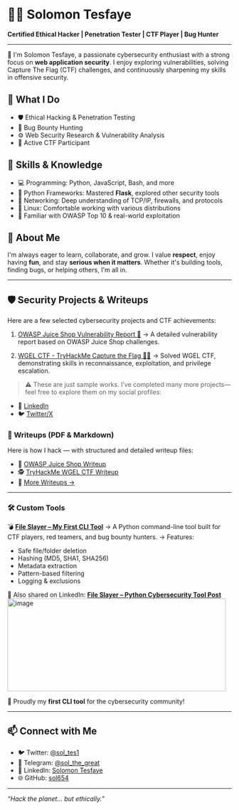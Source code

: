 # 👨‍💻 Solomon Tesfaye

**Certified Ethical Hacker | Penetration Tester | CTF Player | Bug Hunter**

---

🔐 I'm Solomon Tesfaye, a passionate cybersecurity enthusiast with a strong focus on **web application security**. I enjoy exploring vulnerabilities, solving Capture The Flag (CTF) challenges, and continuously sharpening my skills in offensive security.

## 🚀 What I Do

- 🛡️ Ethical Hacking & Penetration Testing  
- 🐞 Bug Bounty Hunting  
- ⚙️ Web Security Research & Vulnerability Analysis  
- 🎯 Active CTF Participant

## 🧠 Skills & Knowledge

- 💻 Programming: Python, JavaScript, Bash, and more  
- 🐍 Python Frameworks: Mastered **Flask**, explored other security tools  
- 📡 Networking: Deep understanding of TCP/IP, firewalls, and protocols  
- 🐧 Linux: Comfortable working with various distributions  
- 🔎 Familiar with OWASP Top 10 & real-world exploitation

## 💬 About Me

I'm always eager to learn, collaborate, and grow. I value **respect**, enjoy having **fun**, and stay **serious when it matters**. Whether it's building tools, finding bugs, or helping others, I'm all in.

---

## 🛡️ Security Projects & Writeups

Here are a few selected cybersecurity projects and CTF achievements:

1. [OWASP Juice Shop Vulnerability Report 🧪](https://www.linkedin.com/posts/solomon-tesfaye-088871374_owasp-juice-shop-activity-7352321473547534336-B5zS?utm_source=share&utm_medium=member_desktop&rcm=ACoAAFytHigB3ypuKmfnB2mkDs3Xa1SjDm5ah_g)
   → A detailed vulnerability report based on OWASP Juice Shop challenges.

2. [WGEL CTF - TryHackMe Capture the Flag 🕵️‍♂️](https://www.linkedin.com/posts/solomon-tesfaye-088871374_wgel-ctf-activity-7353947383581360128-F-57?utm_source=share&utm_medium=member_desktop&rcm=ACoAAFytHigB3ypuKmfnB2mkDs3Xa1SjDm5ah_g)
   → Solved WGEL CTF, demonstrating skills in reconnaissance, exploitation, and privilege escalation.

> ⚠️ These are just sample works. I’ve completed many more projects—feel free to explore them on my social profiles:

* 🔗 [LinkedIn](https://www.linkedin.com/in/solomon-tesfaye-088871374/)
* 🐦 [Twitter/X](https://x.com/sol_tes1)

### 📄 Writeups (PDF & Markdown)

Here is how I hack — with structured and detailed writeup files:

* 🧪 [OWASP Juice Shop Writeup](https://github.com/sol654/OWASP-JUICE-SHOPE) 
* 🕵️ [TryHackMe WGEL CTF Writeup](https://github.com/sol654/THM-Wgel_ctf-writeup)
* 📁 [More Writeups →](https://github.com/sol654/CTF_writeups)

---

### 🛠️ Custom Tools

💣 **[File Slayer – My First CLI Tool](https://github.com/sol654/file-slayer)**
→ A Python command-line tool built for CTF players, red teamers, and bug bounty hunters.
→ Features:

* Safe file/folder deletion
* Hashing (MD5, SHA1, SHA256)
* Metadata extraction
* Pattern-based filtering
* Logging & exclusions

🔗 Also shared on LinkedIn:
**[File Slayer – Python Cybersecurity Tool Post](https://www.linkedin.com/posts/solomon-tesfaye-088871374_python-cybersecurity-ctf-activity-7352478375124385793-aeaM?utm_source=share&utm_medium=member_desktop&rcm=ACoAAFytHigB3ypuKmfnB2mkDs3Xa1SjDm5ah_g)**
<img width="491" height="209" alt="image" src="https://github.com/user-attachments/assets/31cb3f6f-3738-4172-b3f1-4a96e9cc8adb" />

🎉 Proudly my **first CLI tool** for the cybersecurity community!

---

## 📫 Connect with Me

- 🐦 Twitter: [@sol_tes1](https://x.com/sol_tes1)  
- 💬 Telegram: [@sol_the_great](https://t.me/sol_the_great)  
- 💼 LinkedIn: [Solomon Tesfaye](https://www.linkedin.com/in/solomon-tesfaye-088871374/)  
- 🌐 GitHub: [sol654](https://github.com/sol654)

---

_“Hack the planet... but ethically.”_
